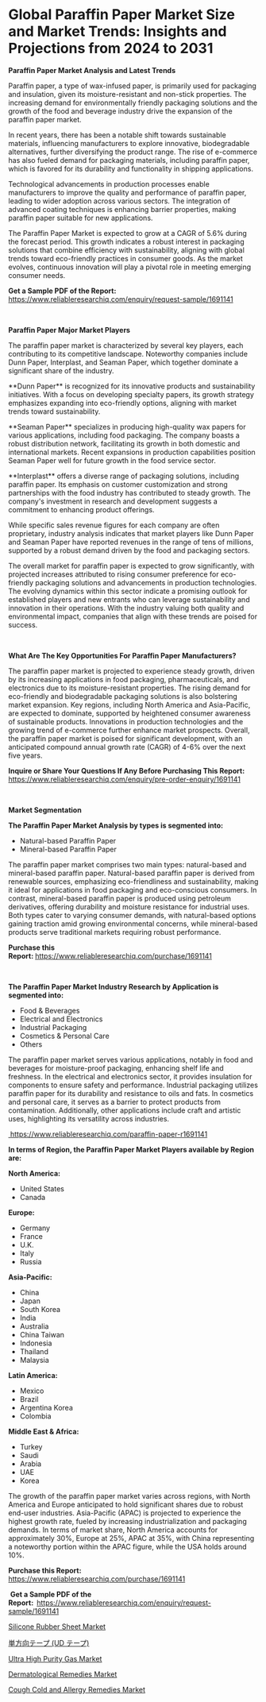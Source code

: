<p><h1>Global Paraffin Paper Market Size and Market Trends: Insights and Projections from 2024 to 2031</h1></p><p><strong>Paraffin Paper Market Analysis and Latest Trends</strong></p>
<p><p>Paraffin paper, a type of wax-infused paper, is primarily used for packaging and insulation, given its moisture-resistant and non-stick properties. The increasing demand for environmentally friendly packaging solutions and the growth of the food and beverage industry drive the expansion of the paraffin paper market. </p><p>In recent years, there has been a notable shift towards sustainable materials, influencing manufacturers to explore innovative, biodegradable alternatives, further diversifying the product range. The rise of e-commerce has also fueled demand for packaging materials, including paraffin paper, which is favored for its durability and functionality in shipping applications.</p><p>Technological advancements in production processes enable manufacturers to improve the quality and performance of paraffin paper, leading to wider adoption across various sectors. The integration of advanced coating techniques is enhancing barrier properties, making paraffin paper suitable for new applications.</p><p>The Paraffin Paper Market is expected to grow at a CAGR of 5.6% during the forecast period. This growth indicates a robust interest in packaging solutions that combine efficiency with sustainability, aligning with global trends toward eco-friendly practices in consumer goods. As the market evolves, continuous innovation will play a pivotal role in meeting emerging consumer needs.</p></p>
<p><strong>Get a Sample PDF of the Report:&nbsp;</strong> <a href="https://www.reliableresearchiq.com/enquiry/request-sample/1691141?utm_campaign=101&utm_medium=2&utm_source=Github&utm_content=ia&utm_term=11112024&utm_id=paraffin-paper">https://www.reliableresearchiq.com/enquiry/request-sample/1691141</a></p>
<p>&nbsp;</p>
<p><strong>Paraffin Paper Major Market Players</strong></p>
<p><p>The paraffin paper market is characterized by several key players, each contributing to its competitive landscape. Noteworthy companies include Dunn Paper, Interplast, and Seaman Paper, which together dominate a significant share of the industry.</p><p>**Dunn Paper** is recognized for its innovative products and sustainability initiatives. With a focus on developing specialty papers, its growth strategy emphasizes expanding into eco-friendly options, aligning with market trends toward sustainability.</p><p>**Seaman Paper** specializes in producing high-quality wax papers for various applications, including food packaging. The company boasts a robust distribution network, facilitating its growth in both domestic and international markets. Recent expansions in production capabilities position Seaman Paper well for future growth in the food service sector.</p><p>**Interplast** offers a diverse range of packaging solutions, including paraffin paper. Its emphasis on customer customization and strong partnerships with the food industry has contributed to steady growth. The company's investment in research and development suggests a commitment to enhancing product offerings.</p><p>While specific sales revenue figures for each company are often proprietary, industry analysis indicates that market players like Dunn Paper and Seaman Paper have reported revenues in the range of tens of millions, supported by a robust demand driven by the food and packaging sectors.</p><p>The overall market for paraffin paper is expected to grow significantly, with projected increases attributed to rising consumer preference for eco-friendly packaging solutions and advancements in production technologies. The evolving dynamics within this sector indicate a promising outlook for established players and new entrants who can leverage sustainability and innovation in their operations. With the industry valuing both quality and environmental impact, companies that align with these trends are poised for success.</p></p>
<p>&nbsp;</p>
<p><strong>What Are The Key Opportunities For Paraffin Paper Manufacturers?</strong></p>
<p><p>The paraffin paper market is projected to experience steady growth, driven by its increasing applications in food packaging, pharmaceuticals, and electronics due to its moisture-resistant properties. The rising demand for eco-friendly and biodegradable packaging solutions is also bolstering market expansion. Key regions, including North America and Asia-Pacific, are expected to dominate, supported by heightened consumer awareness of sustainable products. Innovations in production technologies and the growing trend of e-commerce further enhance market prospects. Overall, the paraffin paper market is poised for significant development, with an anticipated compound annual growth rate (CAGR) of 4-6% over the next five years.</p></p>
<p><strong>Inquire or Share Your Questions If Any Before Purchasing This Report:</strong> <a href="https://www.reliableresearchiq.com/enquiry/pre-order-enquiry/1691141?utm_campaign=101&utm_medium=2&utm_source=Github&utm_content=ia&utm_term=11112024&utm_id=paraffin-paper">https://www.reliableresearchiq.com/enquiry/pre-order-enquiry/1691141</a></p>
<p>&nbsp;</p>
<p><strong>Market Segmentation</strong></p>
<p><strong>The Paraffin Paper Market Analysis by types is segmented into:</strong></p>
<p><ul><li>Natural-based Paraffin Paper</li><li>Mineral-based Paraffin Paper</li></ul></p>
<p><p>The paraffin paper market comprises two main types: natural-based and mineral-based paraffin paper. Natural-based paraffin paper is derived from renewable sources, emphasizing eco-friendliness and sustainability, making it ideal for applications in food packaging and eco-conscious consumers. In contrast, mineral-based paraffin paper is produced using petroleum derivatives, offering durability and moisture resistance for industrial uses. Both types cater to varying consumer demands, with natural-based options gaining traction amid growing environmental concerns, while mineral-based products serve traditional markets requiring robust performance.</p></p>
<p><strong>Purchase this Report:&nbsp;</strong><a href="https://www.reliableresearchiq.com/purchase/1691141?utm_campaign=101&utm_medium=2&utm_source=Github&utm_content=ia&utm_term=11112024&utm_id=paraffin-paper">https://www.reliableresearchiq.com/purchase/1691141</a></p>
<p>&nbsp;</p>
<p><strong>The Paraffin Paper Market Industry Research by Application is segmented into:</strong></p>
<p><ul><li>Food & Beverages</li><li>Electrical and Electronics</li><li>Industrial Packaging</li><li>Cosmetics & Personal Care</li><li>Others</li></ul></p>
<p><p>The paraffin paper market serves various applications, notably in food and beverages for moisture-proof packaging, enhancing shelf life and freshness. In the electrical and electronics sector, it provides insulation for components to ensure safety and performance. Industrial packaging utilizes paraffin paper for its durability and resistance to oils and fats. In cosmetics and personal care, it serves as a barrier to protect products from contamination. Additionally, other applications include craft and artistic uses, highlighting its versatility across industries.</p></p>
<p><a href="https://www.reliableresearchiq.com/paraffin-paper-r1691141?utm_campaign=101&utm_medium=2&utm_source=Github&utm_content=ia&utm_term=11112024&utm_id=paraffin-paper">&nbsp;https://www.reliableresearchiq.com/paraffin-paper-r1691141</a></p>
<p><strong>In terms of Region, the Paraffin Paper Market Players available by Region are:</strong></p>
<p>
    <p> <strong> North America: </strong>
        <ul>
            <li>United States</li>
            <li>Canada</li>
        </ul>
        </p> 
    <p> <strong> Europe: </strong>
        <ul>
            <li>Germany</li>
            <li>France</li>
            <li>U.K.</li>
            <li>Italy</li>
            <li>Russia</li>
        </ul>
        </p> 
    <p> <strong> Asia-Pacific: </strong>
        <ul>
            <li>China</li>
            <li>Japan</li>
            <li>South Korea</li>
            <li>India</li>
            <li>Australia</li>
            <li>China Taiwan</li>
            <li>Indonesia</li>
            <li>Thailand</li>
            <li>Malaysia</li>
        </ul>
        </p> 
    <p> <strong> Latin America: </strong>
        <ul>
            <li>Mexico</li>
            <li>Brazil</li>
            <li>Argentina Korea</li>
            <li>Colombia</li>
        </ul>
        </p> 
    <p> <strong> Middle East & Africa: </strong>
        <ul>
            <li>Turkey</li>
            <li>Saudi</li>
            <li>Arabia</li>
            <li>UAE</li>
            <li>Korea</li>
        </ul>
    </p>
    </p>
<p><p>The growth of the paraffin paper market varies across regions, with North America and Europe anticipated to hold significant shares due to robust end-user industries. Asia-Pacific (APAC) is projected to experience the highest growth rate, fueled by increasing industrialization and packaging demands. In terms of market share, North America accounts for approximately 30%, Europe at 25%, APAC at 35%, with China representing a noteworthy portion within the APAC figure, while the USA holds around 10%.</p></p>
<p><strong>Purchase this Report: </strong><a href="https://www.reliableresearchiq.com/purchase/1691141?utm_campaign=101&utm_medium=2&utm_source=Github&utm_content=ia&utm_term=11112024&utm_id=paraffin-paper">https://www.reliableresearchiq.com/purchase/1691141</a></p>
<p>&nbsp;<strong>Get a Sample PDF of the Report:&nbsp;&nbsp;</strong><a href="https://www.reliableresearchiq.com/enquiry/request-sample/1691141?utm_campaign=101&utm_medium=2&utm_source=Github&utm_content=ia&utm_term=11112024&utm_id=paraffin-paper">https://www.reliableresearchiq.com/enquiry/request-sample/1691141</a></p>
<p><strong></strong></p>
<p><p><a href="https://github.com/ellenqyqdyches/Market-Research-Report-List-1/blob/main/silicone-rubber-sheet-market.md?utm_campaign=101&utm_medium=2&utm_source=Github&utm_content=ia&utm_term=11112024&utm_id=paraffin-paper">Silicone Rubber Sheet Market</a></p><p><a href="https://github.com/lababdou/Market-Research-Report-List-6/blob/main/915754723371.md?utm_campaign=101&utm_medium=2&utm_source=Github&utm_content=ia&utm_term=11112024&utm_id=paraffin-paper">単方向テープ (UD テープ)</a></p><p><a href="https://github.com/azucena6lzcou/Market-Research-Report-List-1/blob/main/ultra-high-purity-gas-market.md?utm_campaign=101&utm_medium=2&utm_source=Github&utm_content=ia&utm_term=11112024&utm_id=paraffin-paper">Ultra High Purity Gas Market</a></p><p><a href="https://www.linkedin.com/pulse/dermatological-remedies-market-opportunities-emerging-global-u7nke?utm_campaign=101&utm_medium=2&utm_source=Github&utm_content=ia&utm_term=11112024&utm_id=paraffin-paper">Dermatological Remedies Market</a></p><p><a href="https://www.linkedin.com/pulse/unlocking-growth-potential-strategic-analysis-cough-cold-allergy-iohne?utm_campaign=101&utm_medium=2&utm_source=Github&utm_content=ia&utm_term=11112024&utm_id=paraffin-paper">Cough Cold and Allergy Remedies Market</a></p></p>